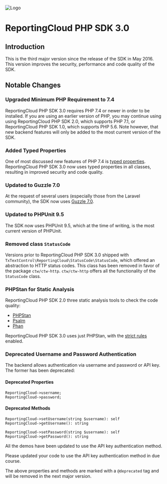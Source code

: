 ![Logo](../resource/rc_logo_512.png)

# ReportingCloud PHP SDK 3.0

## Introduction

This is the third major version since the release of the SDK in May 2016. This version improves the security, performance and code quality of the SDK.

## Notable Changes

### Upgraded Minimum PHP Requirement to 7.4

ReportingCloud PHP SDK 3.0 requires PHP 7.4 or newer in order to be installed. If you are using an earlier version of PHP, you may continue using using ReportingCloud PHP SDK 2.0, which supports PHP 7.1, or ReportingCloud PHP SDK 1.0, which supports PHP 5.6. Note however, that new backend features will only be added to the most current version of the SDK.

### Added Typed Properties

One of most discussed new features of PHP 7.4 is [typed properties](https://stitcher.io/blog/typed-properties-in-php-74). ReportingCloud PHP SDK 3.0 now uses typed properties in all classes, resulting in improved security and code quality.

### Updated to Guzzle 7.0

At the request of several users (especially those from the Laravel community), the SDK now uses [Guzzle 7.0](https://laravel-news.com/guzzle-7-released).

### Updated to PHPUnit 9.5

The SDK now uses PHPUnit 9.5, which at the time of writing, is the most current version of PHPUnit.

### Removed class `StatusCode`

Versions prior to ReportingCloud PHP SDK 3.0 shipped with `TxTextControl\ReportingCloud\StatusCode\StatusCode`, which offered an abstraction to HTTP status codes. This class has been removed in favor of the package `ctw/ctw-http`. `ctw/ctw-http` offers all the functionality of the `StatusCode` class.

### PHPStan for Static Analysis

ReportingCloud PHP SDK 2.0 three static analysis tools to check the code quality:

- [PHPStan](https://github.com/phpstan/phpstan)
- [Psalm](https://psalm.dev)
- [Phan](https://github.com/phan/phan)

ReportingCloud PHP SDK 3.0 uses just PHPStan, with the [strict rules](https://github.com/phpstan/phpstan-strict-rules) enabled.

### Deprecated Username and Password Authentication

The backend allows authentication via username and password or API key. The former has been deprecated:

#### Deprecated Properties

```
ReportingCloud->username;
ReportingCloud->password;
```

#### Deprecated Methods

```
ReportingCloud->setUsername(string $username): self
ReportingCloud->getUsername(): string
```

```
ReportingCloud->setPassword(string $username): self
ReportingCloud->getPassword(): string
```

All the demos have been updated to use the API key authentication method.

Please updated your code to use the API key authentication method in due course.

The above properties and methods are marked with a `@deprecated` tag and will be removed in the next major version.
